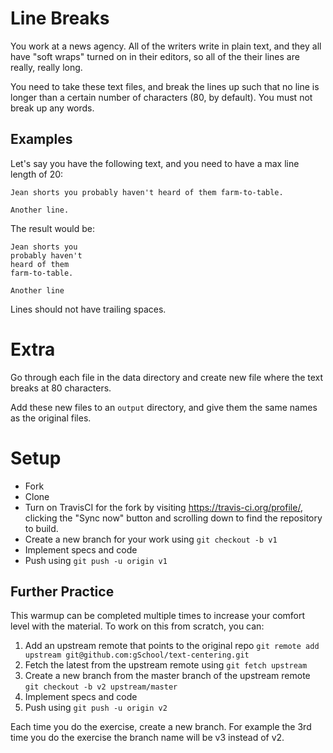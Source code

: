 # Line Breaks

You work at a news agency.  All of the writers write in plain text, and they all have "soft wraps" turned on in their
editors, so all of the their lines are really, really long.

You need to take these text files, and break the lines up such that no line is longer than a certain number of
characters (80, by default).  You must not break up any words.

## Examples

Let's say you have the following text, and you need to have a max line length of 20:

```
Jean shorts you probably haven't heard of them farm-to-table.

Another line.
```

The result would be:

```
Jean shorts you
probably haven't
heard of them
farm-to-table.

Another line
```

Lines should not have trailing spaces.

# Extra

Go through each file in the data directory and create new file where the text breaks at 80 characters.

Add these new files to an `output` directory, and give them the same names as the original files.

# Setup

* Fork
* Clone
* Turn on TravisCI for the fork by
  visiting https://travis-ci.org/profile/<github user name>, clicking the "Sync now" button
  and scrolling down to find the repository to build.
* Create a new branch for your work using `git checkout -b v1`
* Implement specs and code
* Push using `git push -u origin v1`

## Further Practice

This warmup can be completed multiple times to increase your comfort level with the material.
To work on this from scratch, you can:

1. Add an upstream remote that points to the original repo `git remote add upstream git@github.com:gSchool/text-centering.git`
1. Fetch the latest from the upstream remote using `git fetch upstream`
1. Create a new branch from the master branch of the upstream remote `git checkout -b v2 upstream/master`
1. Implement specs and code
1. Push using `git push -u origin v2`

Each time you do the exercise, create a new branch. For example the 3rd time you do the exercise the branch
name will be v3 instead of v2.
